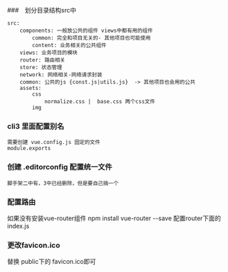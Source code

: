 
###　划分目录结构src中
```
src:
    components: 一般放公共的组件 views中都有用的组件
        common: 完全和项目无关的- 其他项目也可能使用
        content: 业务相关的公共组件
    views: 业务项目的模块
    router: 路由相关
    store: 状态管理
    network: 网络相关-网络请求封装
    common: 公共的js {const.js|utils.js}  -> 其他项目也会用的公共
    assets:
        css
            normalize.css |  base.css 两个css文件
        img
```
### cli3 里面配置别名
    需要创建 vue.config.js 固定的文件
    module.exports

### 创建 .editorconfig 配置统一文件
    脚手架二中有，3中已经删除，但是要自己搞一个

### 配置路由
如果没有安装vue-router组件
npm install vue-router --save
配置router下面的index.js

### 更改favicon.ico
替换 public下的 favicon.ico即可
